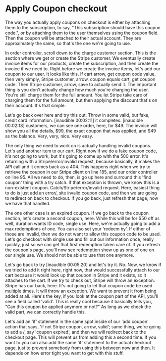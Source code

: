 # Apply Coupon checkout

The way you actually apply coupons on checkout is either by attaching them to the subscription, to say, "This subscription should have this coupon code.", or by attaching them to the user themselves using the coupon field. Then the coupon will be attached to their actual account. They are approximately the same, so that's the one we're going to use.

In order controller, scroll down to the charge customer section. This is the section where we get or create the Stripe customer. We eventually create invoice items for our products, create the subscription, and then create the invoice if we need to. Right before we create the invoice items, let's add our coupon to our user. It looks like this. If cart arrow, get coupon code value, then very simply, Stripe customer, arrow, coupon equals cart, get coupon code. Then Stripe customer, arrow, save to actually send it. The important thing is you don't actually change how much you're charging the user. You're still charge them for the full amount. You let Stripe take care of charging them for the full amount, but then applying the discount that's on their account. It's that simple.

Let's go back over here and try this out. Throw in some valid, but fake, credit card information. [inaudible 00:02:11] it completes. [inaudible 00:02:18] customers, we can see one order, here, for $49. The invoice will show you all the details, $99, the exact coupon that was applied, and $49 as the balance. Very, very, nice. Very easy.

The only thing we need to work on is actually handling invalid coupons. Let's add another item to our cart. Right now if we do a fake coupon code, it's not going to work, but it's going to come up with the 500 error. It's returning with a Stripe/error/invalid request, because basically, it makes the API call and it comes back as a 404. This happens right when we try to retrieve the coupon in our Stripe client on line 185, and our order controller on line 95. All we need to do, then, is go up here and surround this 'find coupon' thing with a try catch. If that exception is thrown, we know this is a non-existent coupon. Catch/Stripe/error/invalid request. Here, easiest thing to do is just add an error/, site invalid coupon code, and then we are going to redirect on back to checkout. If you go back, just refresh that page, now we have that handled.

The one other case is an expired coupon. If we go back to the coupon section, let's create a second coupon, here. While this will be for $50 off as well, duration wants ID code, single use. Here, we're actually going to add a max redemptions of one. You can also set your 'redeem by'. If either of those are invalid, then we do not want to allow this coupon code to be used. Let's go checkout with single use and fill out our information once, really quickly, just so we can get that first redemption taken care of. If you refresh the coupon's page, you'll now see redemption show up as one of one on our single use. We should not be able to use that one anymore.

Let's go back to try [inaudible 00:05:20] and let's try it. No. Now, we know if we tried to add it right here, right now, that would successfully attach to our cart because it would look up that coupon in Stripe and it exists, so it attaches to the cart. If we try to check out, Stripe will throw an exception. Stripe has our back, here. It's not going to let that coupon code be used multiple times. It will throw an exception. We want to prevent it from being added at all. Here's the key, if you look at the coupon part of the API, you'll see a field called 'valid'. This is really cool because it basically tells you, "Can this coupon be applied anymore or not?" As long as we check the valid part, we can correctly handle this.

Let's add an 'if' statement in the same spot inside of our 'add coupon' action that says, 'if not Stripe coupon, arrow, valid'; same thing, we're going to add a /, say 'coupon expired', and then we will redirect back to the checkout page. This will prevent us from adding this a second time. If you want to you can also add the same 'if' statement to the actual checkout page, just to prevent somebody from using this between now and then. It depends on how error tight you want to get with this stuff.
